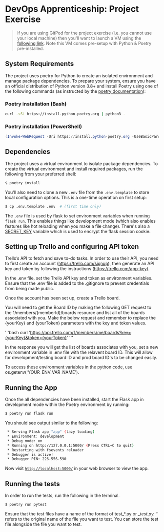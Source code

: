 # DevOps Apprenticeship: Project Exercise

> If you are using GitPod for the project exercise (i.e. you cannot use your local machine) then you'll want to launch a VM using the [following link](https://gitpod.io/#https://github.com/CorndelWithSoftwire/DevOps-Course-Starter). Note this VM comes pre-setup with Python & Poetry pre-installed.

## System Requirements

The project uses poetry for Python to create an isolated environment and manage package dependencies. To prepare your system, ensure you have an official distribution of Python version 3.8+ and install Poetry using one of the following commands (as instructed by the [poetry documentation](https://python-poetry.org/docs/#system-requirements)):

### Poetry installation (Bash)

```bash
curl -sSL https://install.python-poetry.org | python3 -
```

### Poetry installation (PowerShell)

```powershell
(Invoke-WebRequest -Uri https://install.python-poetry.org -UseBasicParsing).Content | py -
```

## Dependencies

The project uses a virtual environment to isolate package dependencies. To create the virtual environment and install required packages, run the following from your preferred shell:

```bash
$ poetry install
```

You'll also need to clone a new `.env` file from the `.env.template` to store local configuration options. This is a one-time operation on first setup:

```bash
$ cp .env.template .env  # (first time only)
```

The `.env` file is used by flask to set environment variables when running `flask run`. This enables things like development mode (which also enables features like hot reloading when you make a file change). There's also a [SECRET_KEY](https://flask.palletsprojects.com/en/1.1.x/config/#SECRET_KEY) variable which is used to encrypt the flask session cookie.

## Setting up Trello and configuring API token

Trello’s API to fetch and save to-do tasks. In order to use their API, you need to first create an account (https://trello.com/signup), then generate an API key and token by following the instructions (https://trello.com/app-key).

In the .env file, set the Trello API key and token as environment variables.
Ensure that the .env file is added to the .gitignore to prevent credentials from being made public.

Once the account has been set up, create a Trello board. 

You will need to get the Board ID by making the following GET request to the 1/members/{memberId}/boards resource and list all of the boards associated with you.
Make the below request and remember to replace the {yourKey} and {yourToken} parameters with the key and token values.

'''bash
curl 'https://api.trello.com/1/members/me/boards?key={yourKey}&token={yourToken}'
'''

In the response you will get the list of boards associates with you, set a new environment variable in .env file with the relavent board ID. This will allow for development/testing board ID and prod board ID's to be changed easily. 

To access these environment variables in the python code, use os.getenv('YOUR_ENV_VAR_NAME').
## Running the App

Once the all dependencies have been installed, start the Flask app in development mode within the Poetry environment by running:
```bash
$ poetry run flask run
```

You should see output similar to the following:
```bash
 * Serving Flask app "app" (lazy loading)
 * Environment: development
 * Debug mode: on
 * Running on http://127.0.0.1:5000/ (Press CTRL+C to quit)
 * Restarting with fsevents reloader
 * Debugger is active!
 * Debugger PIN: 226-556-590
```
Now visit [`http://localhost:5000/`](http://localhost:5000/) in your web browser to view the app.

## Running the tests
In order to run the tests, run the following in the terminal.
```bash
$ poetry run pytest
```

Ensure that the test files have a name of the format of test_*.py or *_test.py.
'*' refers to the original name of the file you want to test.
You can store the test file alongside the file you want to test.



